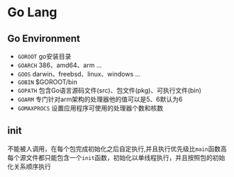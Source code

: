 # Go Lang

## Go Environment

+ `GOROOT`      go安装目录
+ `GOARCH`      386、amd64、arm ...
+ `GOOS`        darwin、freebsd、linux、windows ...
+ `GOBIN`       $GOROOT/bin
+ `GOPATH`      包含Go语言源码文件(src)、包文件(pkg)、可执行文件(bin)
+ `GOARM`       专门针对arm架构的处理器他的值可以是5、6默认为6
+ `GOMAXPROCS`  设置应用程序可使用的处理器个数和核数

## init
不能被人调用，在每个包完成初始化之后自定执行,并且执行优先级比`main`函数高
每个源文件都只能包含一个`init`函数，初始化以单线程执行，并且按照包的初始化关系顺序执行